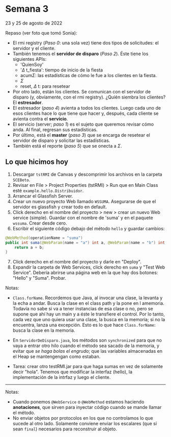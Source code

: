 # Semana 3
23 y 25 de agosto de 2022

Repaso (ver foto que tomó Sonia):
- El rmi registry (*Paso 0*: una sola vez) tiene dos tipos de solicitudes: el servidor y el cliente.
- También tenemos el **servidor de disparo** (*Paso 2*). Éste tiene los siguientes APIs: 
	- 'QuienSoy'
	- '$\Delta$ t_fiesta': tiempo de inicio de la fiesta
	- acum$\Sigma$: las estadísticas de cómo le fue a los clientes en la fiesta.
	- $\Sigma$
	- reset, $\Delta$ t: para resetear
- Por otro lado, están los clientes. Se comunican con el servidor de disparo (y, obviamente, con el rmi registry). ¿Quién siembra los clientes? El **estresador**.
- El estresador (*paso 4*) avienta a todos los clientes. Luego cada uno de esos clientes hace lo que tiene que hacer y, después, cada cliente se avienta contra el **servicio**.
- El servicio (server; *paso 1*) es el sujeto que queremos revisar cómo anda. Al final, regresan sus estadísticas.
- Por último, está el **master** (*paso 3*) que se encarga de resetear el servidor de disparo y solicitar las estadísticas.
- También está el reporte (*paso 5*) que se onecta a $\Sigma$.

## Lo que hicimos hoy
1. Descargar `tstRMI` de Canvas y descomprimir los archivos en la carpeta `SCEBeto`. 
2. Revisar en File > Project Properties (tstRMI) > Run que en Main Class esté `example.hello.Distribuidor`.
3. Arrancar el Glassfish Server.
4. Crear un nuevo proyecto Web llamado `WSSUMA`. Asegurarse de que el servidor es glassfish y crear todo en default.
5. Click derecho en el nombre del proyecto > new > crear un nuevo Web service (simple). Guardar con el nombre de 'suma' y en el paquete `wssuma`. Crear desde cero.
6. Escribir el siguiente código debajo del método `hello` y guardar cambios:
```java
@WebMethod(operationName = "suma")
public int suma(@WebParam(name = "a") int a, @WebParam(name = "b") int b) {
	return a + b;
}
```
7. Click derecho en el nombre del proyecto y darle en "Deploy".
8. Expandir la carpeta de Web Services, click derecho en `suma` y "Test Web Service". Debería abrirse una página web en la que hay dos botones: "Hello" y "Suma". Probar.

Notas:
- `Class.forName`. Recordemos que Java, al invocar una clase, la levanta y la echa a andar. Busca la clase en el class path y la pone en l amemoria. Todavía no sabe si va a tener instancias de esa clase o no, pero se supone que ahí hay un main y a éste le transfiere el control. Por lo tanto, cada vez que uno quiera usar una clase, la busca en la memoria; si no la encuentra, lanza una excepción. Esto es lo que hace `Class.forName`: busca la clase en la memoria.
- En `ServidorDeDisparo.java`, los métodos son `synchronized` para que no vaya a entrar otro hilo cuando el método sea sacado de la memoria, y evitar que *se haga bolas el engrudo*; que las variables almacenadas en el Heap se mantengengan como estaban.

- Tarea: crear otro testRMI.jar para que haga sumas en vez de solamente decir "hola". Tenemos que modificar la interfaz (hello), la implementación de la intrfaz y luego el cliente.
---
Notas:
- Cuando ponemos `@WebService` o `@WebMethod` estamos haciendo **anotaciones**, que sirven para inyectar código cuando se mande llamar el método.
- No enviar objetos por protocolos en los que no controlamos lo que sucede al otro lado. Solamente conviene enviar los escalares (que sí sean `final`) necesarios para reconstruir al objeto.